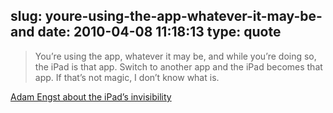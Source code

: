 slug: youre-using-the-app-whatever-it-may-be-and
date: 2010-04-08 11:18:13
type: quote
---

> You’re using the app, whatever it may be, and while you’re doing so, the iPad is that app. Switch to another app and the iPad becomes that app. If that’s not magic, I don’t know what is.

[Adam Engst about the iPad’s invisibility](http://www.thomas-fitzgerald.net/2010/04/07/adam-engst-nails-it/)
